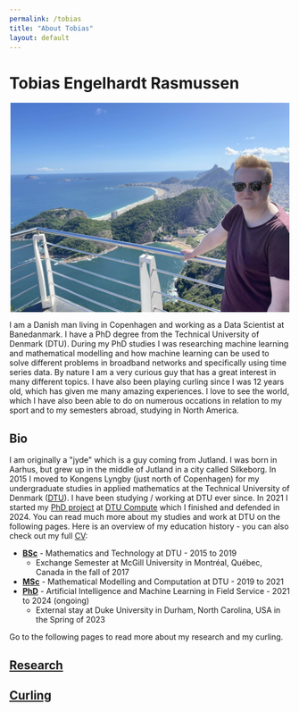 ```yaml
---
permalink: /tobias
title: "About Tobias"
layout: default
---
```


# Tobias Engelhardt Rasmussen

<p align="center"><img align="center" src="/assets/pics/tobias.jpg" width="500"></p>

I am a Danish man living in Copenhagen and working as a Data Scientist at Banedanmark. I have a PhD degree from the Technical University of Denmark (DTU). During my PhD studies I was researching machine learning and mathematical modelling and how machine learning can be used to solve different problems in broadband networks and specifically using time series data. By nature I am a very curious guy that has a great interest in many different topics. I have also been playing curling since I was 12 years old, which has given me many amazing experiences. I love to see the world, which I have also been able to do on numerous occations in relation to my sport and to my semesters abroad, studying in North America.

## Bio

I am originally a "jyde" which is a guy coming from Jutland. I was born in Aarhus, but grew up in the middle of Jutland in a city called Silkeborg. In 2015 I moved to Kongens Lyngby (just north of Copenhagen) for my undergraduate studies in applied mathematics at the Technical University of Denmark ([DTU](https://www.dtu.dk)). I have been studying / working at DTU ever since. In 2021 I started my [PhD project](https://www.compute.dtu.dk/english/phd/current-phd/phd-stat/tobias-engelhardt-rasmussen) at [DTU Compute](https://www.compute.dtu.dk) which I finished and defended in 2024. You can read much more about my studies and work at DTU on the following pages. Here is an overview of my education history - you can also check out my full [CV](https://www.radismussen.dk/docs/tobias/CV_tobias.pdf):

- **[BSc]** - Mathematics and Technology at DTU - 2015 to 2019
  - Exchange Semester at McGill University in Montréal, Québec, Canada in the fall of 2017
- **[MSc]** - Mathematical Modelling and Computation at DTU - 2019 to 2021
- **[PhD]** - Artificial Intelligence and Machine Learning in Field Service - 2021 to 2024 (ongoing)
  - External stay at Duke University in Durham, North Carolina, USA in the Spring of 2023
 
Go to the following pages to read more about my research and my curling.

## [Research]

## [Curling]

[Research]: tobias/research
[Curling]: tobias/curling
[BSc]: tobias/bachelors
[MSc]: tobias/masters
[PhD]: tobias/phd
